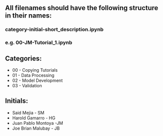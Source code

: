 ## All filenames should have the following structure in their names:
### category-initial-short_description.ipynb
### e.g. 00-JM-Tutorial_1.ipynb

## Categories:
- 00 - Copying Tutorials
- 01 - Data Processing
- 02 - Model Development
- 03 - Validation

## Initials: 
- Said Mejia - SM
- Harold Gamarro - HG
- Juan Pablo Montoya -JM
- Joe Brian Malubay - JB

